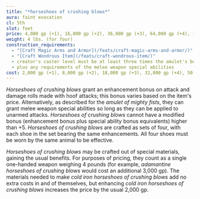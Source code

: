 ```yaml
---
title: "*horseshoes of crushing blows*"
aura: faint evocation
cl: 5th
slot: feet
price: 4,000 gp (+1), 16,000 gp (+2), 36,000 gp (+3), 64,000 gp (+4), 100,000 gp (+5)
weight: 4 lbs. (for four)
construction_requirements:
  - "[Craft Magic Arms and Armor](/feats/craft-magic-arms-and-armor/)"
  - "[Craft Wondrous Item](/feats/craft-wondrous-item/)"
  - creator's caster level must be at least three times the amulet's bonus
  - plus any requirements of the melee weapon special abilities
cost: 2,000 gp (+1), 8,000 gp (+2), 18,000 gp (+3), 32,000 gp (+4), 50,000 gp (+5)
---
```


*Horseshoes of crushing blows* grant an enhancement bonus on attack and damage rolls made with hoof attacks; this bonus varies based on the item's price. Alternatively, as described for the *amulet of mighty fists*, they can grant melee weapon special abilities so long as they can be applied to unarmed attacks. *Horseshoes of crushing blows* cannot have a modified bonus (enhancement bonus plus special ability bonus equivalents) higher than +5. *Horseshoes of crushing blows* are crafted as sets of four, with each shoe in the set bearing the same enhancements. All four shoes must be worn by the same animal to be effective.

*Horseshoes of crushing blows* may be crafted out of special materials, gaining the usual benefits. For purposes of pricing, they count as a single one-handed weapon weighing 4 pounds (for example, *adamantine horseshoes of crushing blows* would cost an additional 3,000 gp). The materials needed to make *cold iron horseshoes of crushing blows* add no extra costs in and of themselves, but enhancing *cold iron horseshoes of crushing blows* increases the price by the usual 2,000 gp.

